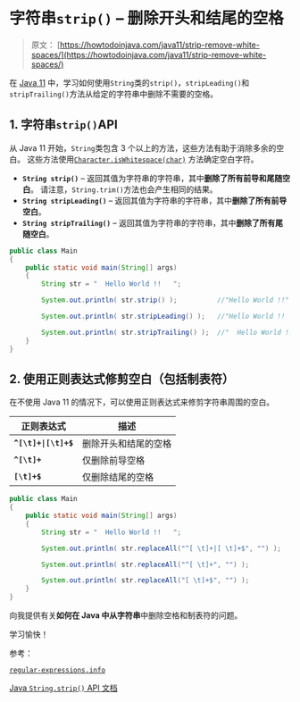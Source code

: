 # 字符串`strip()` – 删除开头和结尾的空格

> 原文： [https://howtodoinjava.com/java11/strip-remove-white-spaces/](https://howtodoinjava.com/java11/strip-remove-white-spaces/)

在 [Java 11](https://howtodoinjava.com/java11/features-enhancements/) 中，学习如何使用`String`类的`strip()`，`stripLeading()`和`stripTrailing()`方法从给定的字符串中删除不需要的空格。

## 1\. 字符串`strip()`API

从 Java 11 开始，`String`类包含 3 个以上的方法，这些方法有助于消除多余的空白。 这些方法使用[`Character.isWhitespace(char)`](https://docs.oracle.com/en/java/javase/12/docs/api/java.base/java/lang/Character.html#isWhitespace(int)) 方法确定空白字符。

*   **`String strip()`** – 返回其值为字符串的字符串，其中**删除了所有前导和尾随空白**。 请注意，`String.trim()`方法也会产生相同的结果。
*   **`String stripLeading()`** – 返回其值为字符串的字符串，其中**删除了所有前导空白**。
*   **`String stripTrailing()`** – 返回其值为字符串的字符串，其中**删除了所有尾随空白**。

```java
public class Main 
{
	public static void main(String[] args) 
	{
		String str = "  Hello World !!   ";

		System.out.println( str.strip() );			//"Hello World !!"

		System.out.println( str.stripLeading() );	//"Hello World !!   "

		System.out.println( str.stripTrailing() );	//"  Hello World !!"
	}
}

```

## 2\. 使用正则表达式修剪空白（包括制表符）

在不使用 Java 11 的情况下，可以使用正则表达式来修剪字符串周围的空白。

| 正则表达式 | 描述 |
| --- | --- |
| **<code>^[\t]+&#124;[\t]+$</code>** | 删除开头和结尾的空格 |
| **`^[\t]+`** | 仅删除前导空格 |
| **`[\t]+$`** | 仅删除结尾的空格 |

```java
public class Main 
{
	public static void main(String[] args) 
	{
		String str = "  Hello World !!   ";

		System.out.println( str.replaceAll("^[ \t]+|[ \t]+$", "") );	//"Hello World !!"

		System.out.println( str.replaceAll("^[ \t]+", "") );			//"Hello World !!   "

		System.out.println( str.replaceAll("[ \t]+$", "") );			//"  Hello World !!"
	}
}

```

向我提供有关**如何在 Java 中从字符串**中删除空格和制表符的问题。

学习愉快！

参考：

[`regular-expressions.info`](https://www.regular-expressions.info/examples.html)

[Java `String.strip()` API 文档](https://docs.oracle.com/en/java/javase/12/docs/api/java.base/java/lang/String.html#strip())